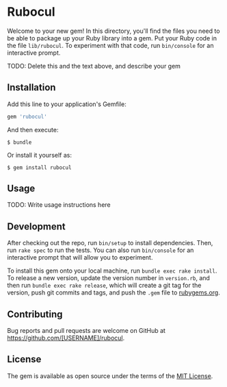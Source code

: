 # Rubocul

Welcome to your new gem! In this directory, you'll find the files you need to be able to package up your Ruby library into a gem. Put your Ruby code in the file `lib/rubocul`. To experiment with that code, run `bin/console` for an interactive prompt.

TODO: Delete this and the text above, and describe your gem

## Installation

Add this line to your application's Gemfile:

```ruby
gem 'rubocul'
```

And then execute:

    $ bundle

Or install it yourself as:

    $ gem install rubocul

## Usage

TODO: Write usage instructions here

## Development

After checking out the repo, run `bin/setup` to install dependencies. Then, run `rake spec` to run the tests. You can also run `bin/console` for an interactive prompt that will allow you to experiment.

To install this gem onto your local machine, run `bundle exec rake install`. To release a new version, update the version number in `version.rb`, and then run `bundle exec rake release`, which will create a git tag for the version, push git commits and tags, and push the `.gem` file to [rubygems.org](https://rubygems.org).

## Contributing

Bug reports and pull requests are welcome on GitHub at https://github.com/[USERNAME]/rubocul.

## License

The gem is available as open source under the terms of the [MIT License](https://opensource.org/licenses/MIT).

